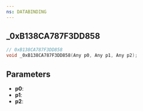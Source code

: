 ```yaml
---
ns: DATABINDING
---
```

## _0xB138CA787F3DD858

```c
// 0xB138CA787F3DD858
void _0xB138CA787F3DD858(Any p0, Any p1, Any p2);
```

## Parameters
* **p0**:
* **p1**:
* **p2**:
